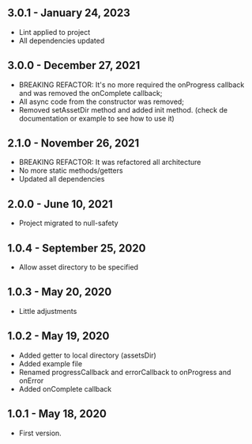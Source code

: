## 3.0.1 - January 24, 2023

* Lint applied to project
* All dependencies updated

## 3.0.0 - December 27, 2021

* BREAKING REFACTOR: It's no more required the onProgress callback and was removed the onComplete callback;
* All async code from the constructor was removed;
* Removed setAssetDir method and added init method. (check de documentation or example to see how to use it)

## 2.1.0 - November 26, 2021

* BREAKING REFACTOR: It was refactored all architecture
* No more static methods/getters
* Updated all dependencies

## 2.0.0 - June 10, 2021

* Project migrated to null-safety

## 1.0.4 - September 25, 2020

* Allow asset directory to be specified

## 1.0.3 - May 20, 2020

* Little adjustments

## 1.0.2 - May 19, 2020

* Added getter to local directory (assetsDir)
* Added example file
* Renamed progressCallback and errorCallback to onProgress and onError
* Added onComplete callback

## 1.0.1 - May 18, 2020

* First version.